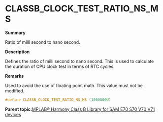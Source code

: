 # CLASSB\_CLOCK\_TEST\_RATIO\_NS\_MS

**Summary**

Ratio of milli second to nano second.

**Description**

Defines the ratio of milli second to nano second. This is used to calculate the duration of CPU clock test in terms of RTC cycles.

**Remarks**

Used to avoid the use of floating point math. This value must not be modified.

```c
#define CLASSB_CLOCK_TEST_RATIO_NS_MS (1000000U)
```

**Parent topic:**[MPLAB® Harmony Class B Library for SAM E70 S70 V70 V71 devices](GUID-85C09776-46F4-43A4-9FA5-26997226A3EA.md)

